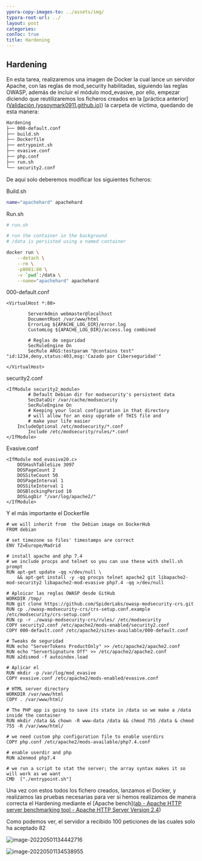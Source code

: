 ```yaml
---
ypora-copy-images-to: ../assets/img/
typora-root-url: ../
layout: post
categories: 
conToc: true
title: Hardening
---
```




## Hardening

En esta tarea, realizaremos una imagen de Docker la cual lance un servidor Apache, con las reglas de mod_security habilitadas, siguiendo las reglas OWASP, además de incluir el módulo mod_evasive, por ello, empezar diciendo que reutilizaremos los ficheros creados en la [práctica anterior]([Validación (yosoymark0911.github.io)](https://yosoymark0911.github.io/2022/03/18/Validacion.html)) la carpeta de víctima, quedando de esta manera:

```bash
Hardening
├── 000-default.conf
├── build.sh
├── Dockerfile
├── entrypoint.sh
├── evasive.conf
├── php.conf
├── run.sh
└── security2.conf
```

De aquí solo deberemos modificar los siguientes ficheros:

Build.sh

```bash
name="apachehard" apachehard
```

Run.sh

```bash
# run.sh

# run the container in the background
# /data is persisted using a named container

docker run \
    --detach \
    --rm \
    -p8081:80 \
    -v `pwd`:/data \
    --name="apachehard" apachehard
```

000-default.conf

```
<VirtualHost *:80>

        ServerAdmin webmaster@localhost
        DocumentRoot /var/www/html
        ErrorLog ${APACHE_LOG_DIR}/error.log
        CustomLog ${APACHE_LOG_DIR}/access.log combined

        # Reglas de seguridad
        SecRuleEngine On
        SecRule ARGS:testparam "@contains test" "id:1234,deny,status:403,msg:'Cazado por Ciberseguridad'"

</VirtualHost>      
```

security2.conf

```
<IfModule security2_module>
        # Default Debian dir for modsecurity's persistent data
        SecDataDir /var/cache/modsecurity
        SecRuleEngine On
        # Keeping your local configuration in that directory
        # will allow for an easy upgrade of THIS file and
        # make your life easier
    IncludeOptional /etc/modsecurity/*.conf
        Include /etc/modsecurity/rules/*.conf
</IfModule>  
```

Evasive.conf

```
<IfModule mod_evasive20.c>
    DOSHashTableSize 3097
    DOSPageCount 2
    DOSSiteCount 50
    DOSPageInterval 1
    DOSSiteInterval 1
    DOSBlockingPeriod 10
    DOSLogDir "/var/log/apache2/"
</IfModule>  
```

Y el más importante el Dockerfile

```
# we will inherit from  the Debian image on DockerHub
FROM debian

# set timezone so files' timestamps are correct
ENV TZ=Europe/Madrid

# install apache and php 7.4
# we include procps and telnet so you can use these with shell.sh prompt
RUN apt-get update -qq >/dev/null \
    && apt-get install -y -qq procps telnet apache2 git libapache2-mod-security2 libapache2-mod-evasive php7.4 -qq >/dev/null

# Aploicar las reglas OWASP desde GitHub
WORKDIR /tmp/
RUN git clone https://github.com/SpiderLabs/owasp-modsecurity-crs.git
RUN cp ./owasp-modsecurity-crs/crs-setup.conf.example /etc/modsecurity/crs-setup.conf
RUN cp -r ./owasp-modsecurity-crs/rules/ /etc/modsecurity
COPY security2.conf /etc/apache2/mods-enabled/security2.conf
COPY 000-default.conf /etc/apache2/sites-available/000-default.conf

# Tweaks de seguridad
RUN echo "ServerTokens ProductOnly" >> /etc/apache2/apache2.conf
RUN echo "ServerSignature Off" >> /etc/apache2/apache2.conf
RUN a2dismod -f autoindex.load

# Aplicar el 
RUN mkdir -p /var/log/mod_evasive
COPY evasive.conf /etc/apache2/mods-enabled/evasive.conf

# HTML server directory
WORKDIR /var/www/html
COPY . /var/www/html/

# The PHP app is going to save its state in /data so we make a /data inside the container
RUN mkdir /data && chown -R www-data /data && chmod 755 /data & chmod 755 -R /var/www/html/

# we need custom php configuration file to enable userdirs
COPY php.conf /etc/apache2/mods-available/php7.4.conf

# enable userdir and php
RUN a2enmod php7.4

# we run a script to stat the server; the array syntax makes it so will work as we want
CMD  ["./entrypoint.sh"]
```

Una vez con estos todos los fichero creados, lanzamos el Docker, y realizamos las pruebas necesarias para ver si hemos realizamos de manera correcta el Hardening mediante el [Apache bench]([ab - Apache HTTP server benchmarking tool - Apache HTTP Server Version 2.4](https://httpd.apache.org/docs/2.4/programs/ab.html)) 

Como podemos ver, el servidor a recibido 100 peticiones de las cuales solo ha aceptado 82

![image-20220501134442716](/C:/Users/marcu/AppData/Roaming/Typora/typora-user-images/image-20220501134442716.png)

![image-20220501134538955](/C:/Users/marcu/AppData/Roaming/Typora/typora-user-images/image-20220501134538955.png)


